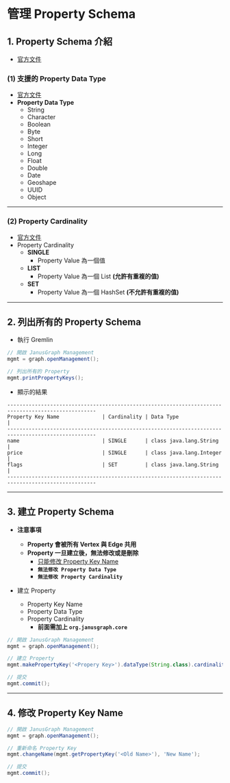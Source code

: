 # 管理 Property Schema

## 1. Property Schema 介紹

* [官方文件](https://docs.janusgraph.org/schema/#defining-property-keys)

### (1) 支援的 Property Data Type

* [官方文件](https://docs.janusgraph.org/schema/#property-key-data-type)
* **Property Data Type**
    * String
    * Character
    * Boolean
    * Byte
    * Short
    * Integer
    * Long
    * Float
    * Double
    * Date
    * Geoshape
    * UUID
    * Object



---

### (2) Property Cardinality

* [官方文件](https://docs.janusgraph.org/schema/#property-key-cardinality)
*  Property Cardinality
    * **SINGLE**
        * Property Value 為一個值
    * **LIST**
        * Property Value 為一個 List **(允許有重複的值)**
    * **SET**
        * Property Value 為一個 HashSet **(不允許有重複的值)**



---

## 2. 列出所有的 Property Schema

* 執行 Gremlin

```groovy
// 開啟 JanusGraph Management
mgmt = graph.openManagement();

// 列出所有的 Property
mgmt.printPropertyKeys();
```

* 顯示的結果

```
---------------------------------------------------------------------------------------------------
Property Key Name              | Cardinality | Data Type                                          |
---------------------------------------------------------------------------------------------------
name                           | SINGLE      | class java.lang.String                             |
price                          | SINGLE      | class java.lang.Integer                            |
flags                          | SET         | class java.lang.String                             |
---------------------------------------------------------------------------------------------------
```



---

## 3. 建立 Property Schema

* **注意事項**
    * **Property 會被所有 Vertex 與 Edge 共用**
    * **Property 一旦建立後，無法修改或是刪除**
        * [只能修改 Property Key Name](#4-修改-property-key-name)
        * **`無法修改 Property Data Type`**
        * **`無法修改 Property Cardinality`**

* 建立 Property
    * Property Key Name
    * Property Data Type
    * Property Cardinality
        * **前面需加上 `org.janusgraph.core`**

```groovy
// 開啟 JanusGraph Management
mgmt = graph.openManagement();

// 建立 Property
mgmt.makePropertyKey('<Propery Key>').dataType(String.class).cardinality(org.janusgraph.core.Cardinality.SINGLE).make();

// 提交
mgmt.commit();
```



---

## 4. 修改 Property Key Name



```groovy
// 開啟 JanusGraph Management
mgmt = graph.openManagement();

// 重新命名 Property Key
mgmt.changeName(mgmt.getPropertyKey('<Old Name>'), 'New Name');

// 提交
mgmt.commit();
```











